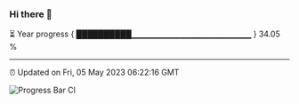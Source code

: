 ### Hi there 👋

⏳ Year progress { ██████████▁▁▁▁▁▁▁▁▁▁▁▁▁▁▁▁▁▁▁▁ } 34.05 %

---

⏰ Updated on Fri, 05 May 2023 06:22:16 GMT

![Progress Bar CI](https://github.com/ZhaoGui/ZhaoGui/workflows/Progress%20Bar%20CI/badge.svg)
